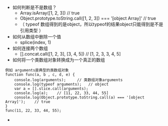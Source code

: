 * 如何判断是不是数组？
    * Array.isArray([1, 2, 3])   // true
    * Object.prototype.toString.call([1, 2, 3])  === '[object Array]'   // true
    * （ typeof 数组得到的是object，所以typeof的结果object只能得到是不是引用类型 ）
* 如何从数组中删除一个值
    * splice(index, 1)
* 如何连接两个数组
    * [].concat.call([1, 2, 3], [3, 4, 5])   // [1, 2, 3, 3, 4, 5]
* 如何将一个类数组对象转换成为一个真正的数组
```
例如 arguments是典型的类数组对象
function func(a, b , c, d, e) {
    console.log(arguments);     // 类数组对象arguments
    console.log(typeof arguments);   // object
    var a = [].slice.call(arguments);   
    console.log(a);    // [11, 22, 33, 44, 55]
    console.log(Object.prototype.toString.call(a) === '[object Array]');    // true
}
func(11, 22, 33, 44, 55);

```
* 